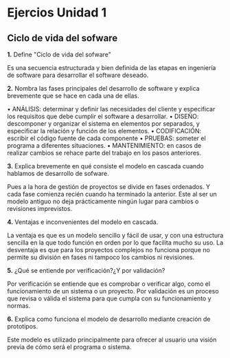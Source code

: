 ﻿# Ejercios Unidad 1

## Ciclo de vida del sofware

**1.** Define "Ciclo de vida del sofware"

Es una secuencia estructurada y bien definida de las etapas en ingeniería de software para desarrollar el software deseado.

**2.** Nombra las fases principales del desarrollo de software y explica brevemente que se hace en cada una de ellas.

• ANÁLISIS: determinar y definir las necesidades del cliente y especificar los requisitos que debe cumplir el software a desarrollar.
• DISEÑO: descomponer y organizar el sistema en elementos por separados, y especificar la relación y función de los elementos.
• CODIFICACIÓN: escribir el código fuente de cada componente
• PRUEBAS: someter el programa a diferentes situaciones.
• MANTENIMIENTO: en casos de realizar cambios se rehace parte del trabajo en los pasos anteriores.

**3.** Explica brevemente en qué consiste el modelo en cascada cuando hablamos de desarrollo de sofware.

Pues a la hora de gestión de proyectos se divide en fases ordenados. Y cada fase comienza recién cuando ha terminado la anterior. Este al ser un modelo antiguo no deja prácticamente ningún lugar para cambios o revisiones imprevistos.

**4.** Ventajas e inconvenientes del modelo en cascada.

La ventaja es que es un modelo sencillo y fácil de usar, y con una estructura sencilla en la que todo función en orden por lo que facilita mucho su uso.
La desventaja es que para los proyectos complejos no funciona porque no permite su división en fases ni tampoco los cambios ni revisiones.

**5.** ¿Qué se entiende por verificación?¿Y por validación?

Por verificación se entiende que es comprobar o verificar algo, como el funcionamiento de un sistema o un proyecto. 
Por validación es un proceso que revisa o válida el sistema para que cumpla con su funcionamiento y normas.

**6.** Explica como funciona el modelo de desarrollo mediante creación de prototipos.

Este modelo es utilizado principalmente para ofrecer al usuario una visión previa de cómo será el programa o sistema. 
